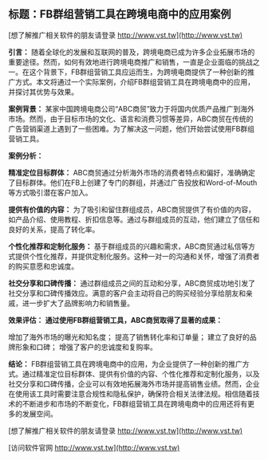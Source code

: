 ## **标题：FB群组营销工具在跨境电商中的应用案例**

[想了解推广相关软件的朋友请登录 http://www.vst.tw](http://www.vst.tw)

**引言：**
随着全球化的发展和互联网的普及，跨境电商已成为许多企业拓展市场的重要途径。然而，如何有效地进行跨境电商推广和销售，一直是企业面临的挑战之一。在这个背景下，FB群组营销工具应运而生，为跨境电商提供了一种创新的推广方式。本文将通过一个实际案例，介绍FB群组营销工具在跨境电商中的应用，并探讨其优势与效果。

**案例背景：**
某家中国跨境电商公司“ABC商贸”致力于将国内优质产品推广到海外市场。然而，由于目标市场的文化、语言和消费习惯等差异，ABC商贸在传统的广告营销渠道上遇到了一些困难。为了解决这一问题，他们开始尝试使用FB群组营销工具。

**案例分析：**

**精准定位目标群体：**
ABC商贸通过分析海外市场的消费者特点和偏好，准确确定了目标群体。他们在FB上创建了专门的群组，并通过广告投放和Word-of-Mouth等方式吸引潜在客户加入。

**提供有价值的内容：**
为了吸引和留住群组成员，ABC商贸提供了有价值的内容，如产品介绍、使用教程、折扣信息等。通过与群组成员的互动，他们建立了信任和良好的关系，提高了转化率。

**个性化推荐和定制化服务：**
基于群组成员的兴趣和需求，ABC商贸通过私信等方式提供个性化推荐，并提供定制化服务。这种一对一的沟通和关怀，增强了消费者的购买意愿和忠诚度。

**社交分享和口碑传播：**
通过群组成员之间的互动和分享，ABC商贸成功地引发了社交分享和口碑传播效应。满意的客户会主动将自己的购买经验分享给朋友和亲戚，进一步扩大了品牌影响力和销售量。

**效果评估：**
**通过使用FB群组营销工具，ABC商贸取得了显著的成果：**

增加了海外市场的曝光和知名度；
提高了销售转化率和订单量；
建立了良好的品牌形象和口碑；
增强了客户的忠诚度和复购率。

**结论：**
FB群组营销工具在跨境电商中的应用，为企业提供了一种创新的推广方式。通过精准定位目标群体、提供有价值的内容、个性化推荐和定制化服务，以及社交分享和口碑传播，企业可以有效地拓展海外市场并提高销售业绩。然而，企业在使用该工具时需要注意合规性和隐私保护，确保符合相关法律法规。相信随着技术的不断进步和市场的不断变化，FB群组营销工具在跨境电商中的应用还将有更多的发展空间。

[想了解推广相关软件的朋友请登录 http://www.vst.tw](http://www.vst.tw)


[访问软件官网 http://www.vst.tw](http://www.vst.tw)

